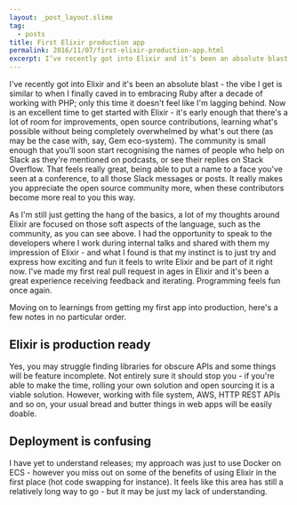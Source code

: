 ```yaml
---
layout: _post_layout.slime
tag:
  - posts
title: First Elixir production app
permalink: 2016/11/07/first-elixir-production-app.html
excerpt: I’ve recently got into Elixir and it’s been an absolute blast - the vibe I get is similar to when I finally caved in to embracing Ruby after a decade of working with PHP; only this time it doesn’t feel like I’m lagging behind.
---
```


I've recently got into Elixir and it's been an absolute blast - the vibe I get is similar to when I finally caved in to embracing Ruby after a decade of working with PHP; only this time it doesn't feel like I'm lagging behind. Now is an excellent time to get started with Elixir - it's early enough that there's a lot of room for improvements, open source contributions, learning what's possible without being completely overwhelmed by what's out there (as may be the case with, say, Gem eco-system). The community is small enough that you'll soon start recognising the names of people who help on Slack as they're mentioned on podcasts, or see their replies on Stack Overflow. That feels really great, being able to put a name to a face you've seen at a conference, to all those Slack messages or posts. It really makes you appreciate the open source community more, when these contributors become more real to you this way.

As I'm still just getting the hang of the basics, a lot of my thoughts around Elixir are focused on those soft aspects of the language, such as the community, as you can see above. I had the opportunity to speak to the developers where I work during internal talks and shared with them my impression of Elixir - and what I found is that my instinct is to just try and express how exciting and fun it feels to write Elixir and be part of it right now. I've made my first real pull request in ages in Elixir and it's been a great experience receiving feedback and iterating. Programming feels fun once again.

Moving on to learnings from getting my first app into production, here's a few notes in no particular order.

## Elixir is production ready

Yes, you may struggle finding libraries for obscure APIs and some things will be feature incomplete. Not entirely sure it should stop you - if you're able to make the time, rolling your own solution and open sourcing it is a viable solution. However, working with file system, AWS, HTTP REST APIs and so on, your usual bread and butter things in web apps will be easily doable.

## Deployment is confusing

I have yet to understand releases; my approach was just to use Docker on ECS - however you miss out on some of the benefits of using Elixir in the first place (hot code swapping for instance). It feels like this area has still a relatively long way to go - but it may be just my lack of understanding.
